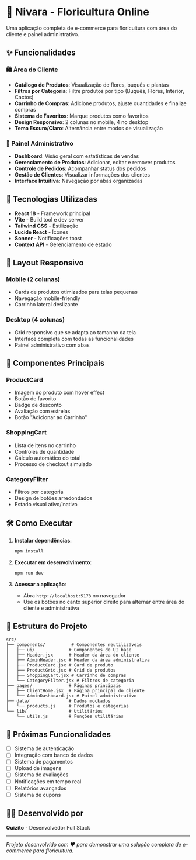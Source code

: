 # 🌸 Nivara - Floricultura Online

Uma aplicação completa de e-commerce para floricultura com área do cliente e painel administrativo.

## ✨ Funcionalidades

### 🛍️ Área do Cliente
- **Catálogo de Produtos**: Visualização de flores, buquês e plantas
- **Filtros por Categoria**: Filtre produtos por tipo (Buquês, Flores, Interior, Cactos)
- **Carrinho de Compras**: Adicione produtos, ajuste quantidades e finalize compras
- **Sistema de Favoritos**: Marque produtos como favoritos
- **Design Responsivo**: 2 colunas no mobile, 4 no desktop
- **Tema Escuro/Claro**: Alternância entre modos de visualização

### 🏢 Painel Administrativo
- **Dashboard**: Visão geral com estatísticas de vendas
- **Gerenciamento de Produtos**: Adicionar, editar e remover produtos
- **Controle de Pedidos**: Acompanhar status dos pedidos
- **Gestão de Clientes**: Visualizar informações dos clientes
- **Interface Intuitiva**: Navegação por abas organizadas

## 🚀 Tecnologias Utilizadas

- **React 18** - Framework principal
- **Vite** - Build tool e dev server
- **Tailwind CSS** - Estilização
- **Lucide React** - Ícones
- **Sonner** - Notificações toast
- **Context API** - Gerenciamento de estado

## 📱 Layout Responsivo

### Mobile (2 colunas)
- Cards de produtos otimizados para telas pequenas
- Navegação mobile-friendly
- Carrinho lateral deslizante

### Desktop (4 colunas)
- Grid responsivo que se adapta ao tamanho da tela
- Interface completa com todas as funcionalidades
- Painel administrativo com abas

## 🎨 Componentes Principais

### ProductCard
- Imagem do produto com hover effect
- Botão de favorito
- Badge de desconto
- Avaliação com estrelas
- Botão "Adicionar ao Carrinho"

### ShoppingCart
- Lista de itens no carrinho
- Controles de quantidade
- Cálculo automático do total
- Processo de checkout simulado

### CategoryFilter
- Filtros por categoria
- Design de botões arredondados
- Estado visual ativo/inativo

## 🛠️ Como Executar

1. **Instalar dependências**:
   ```bash
   npm install
   ```

2. **Executar em desenvolvimento**:
   ```bash
   npm run dev
   ```

3. **Acessar a aplicação**:
   - Abra `http://localhost:5173` no navegador
   - Use os botões no canto superior direito para alternar entre área do cliente e administrativa

## 📁 Estrutura do Projeto

```
src/
├── components/          # Componentes reutilizáveis
│   ├── ui/             # Componentes de UI base
│   ├── Header.jsx      # Header da área do cliente
│   ├── AdminHeader.jsx # Header da área administrativa
│   ├── ProductCard.jsx # Card de produto
│   ├── ProductGrid.jsx # Grid de produtos
│   ├── ShoppingCart.jsx # Carrinho de compras
│   └── CategoryFilter.jsx # Filtros de categoria
├── pages/              # Páginas principais
│   ├── ClientHome.jsx  # Página principal do cliente
│   └── AdminDashboard.jsx # Painel administrativo
├── data/               # Dados mockados
│   └── products.js     # Produtos e categorias
└── lib/                # Utilitários
    └── utils.js        # Funções utilitárias
```

## 🎯 Próximas Funcionalidades

- [ ] Sistema de autenticação
- [ ] Integração com banco de dados
- [ ] Sistema de pagamentos
- [ ] Upload de imagens
- [ ] Sistema de avaliações
- [ ] Notificações em tempo real
- [ ] Relatórios avançados
- [ ] Sistema de cupons

## 👨‍💻 Desenvolvido por

**Quizito** - Desenvolvedor Full Stack

---

*Projeto desenvolvido com ❤️ para demonstrar uma solução completa de e-commerce para floricultura.*
